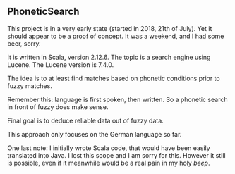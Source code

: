 PhoneticSearch
-

This project is in a very early state (started in 2018, 21th of July). 
Yet it should appear to be a proof of concept. It was a weekend, and I had some beer, sorry.

It is written in Scala, version 2.12.6. The topic is a search engine using Lucene. 
The Lucene version is 7.4.0.

The idea is to at least find matches based on phonetic conditions prior to fuzzy matches.

Remember this: language is first spoken, then written. So a phonetic search in front of 
fuzzy does make sense. 

Final goal is to deduce reliable data out of fuzzy data. 

This approach only focuses on the German language so far. 

One last note: I initially wrote Scala code, that would have been easily
translated into Java. I lost this scope and I am sorry for this. However it still 
is possible, even if it meanwhile would be a real pain in my holy *beep*.



